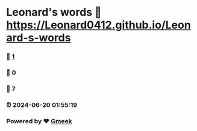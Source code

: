 # Leonard's words :link: https://Leonard0412.github.io/Leonard-s-words 
### :page_facing_up: [1](https://Leonard0412.github.io/Leonard-s-words/tag.html) 
### :speech_balloon: 0 
### :hibiscus: 7 
### :alarm_clock: 2024-06-20 01:55:19 
### Powered by :heart: [Gmeek](https://github.com/Meekdai/Gmeek)

